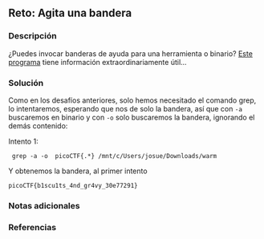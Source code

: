 ## Reto: Agita una bandera
### Descripción
¿Puedes invocar banderas de ayuda para una herramienta o binario? [Este programa](https://mercury.picoctf.net/static/cfea736820f329083dab9558c3932ada/warm) tiene información extraordinariamente útil...
### Solución
Como en los desafíos anteriores, solo hemos necesitado el comando grep, lo intentaremos, esperando que nos de solo la bandera, así que con `-a` buscaremos en binario y con `-o` solo buscaremos la bandera, ignorando el demás contenido:

Intento 1:
```
 grep -a -o  picoCTF{.*} /mnt/c/Users/josue/Downloads/warm
```

Y obtenemos la bandera, al primer intento
```
picoCTF{b1scu1ts_4nd_gr4vy_30e77291}
```
### Notas adicionales
### Referencias

